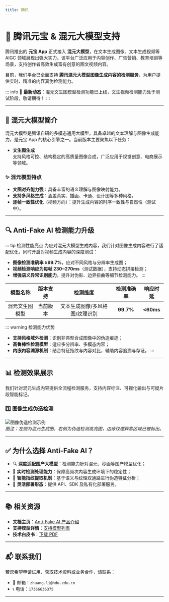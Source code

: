 ```yaml
---
title: 腾讯
---
```


# 🧠 腾讯元宝 & 混元大模型支持

腾讯推出的 **元宝 App** 正式接入 **混元大模型**，在文本生成图像、文本生成视频等 AIGC 领域展现出强大实力。该平台广泛应用于内容创作、广告营销、教育培训等场景，支持创作者高效生成富有创意的图文视频内容。

目前，我们平台已全面支持 **腾讯混元大模型图像生成内容的检测服务**，为用户提供实时、精准的内容真伪检测能力。

::: info
📢 **最新动态**：混元文生图模型检测功能已上线，文生视频检测能力处于测试阶段，敬请期待！
:::

---

## 🌟 混元大模型简介

混元大模型是腾讯自研的多模态通用大模型，具备卓越的文本理解与图像生成能力，是元宝 App 的核心引擎之一。当前版本主要聚焦以下任务：

- **文生图生成**  
  支持风格可控、结构稳定的高质量图像合成，广泛应用于视觉创意、电商展示等领域。
  

### ✨ 混元模型特点

- **文图对齐能力强**：具备丰富的语义理解与图像映射能力。
- **支持多风格生成**：涵盖真实、插画、卡通、设计图等多种风格。
- **逐帧一致性优化**（视频方向）：提升生成内容的时序一致性与自然性（测试中）。

---

## 🔍 Anti-Fake AI 检测能力升级

::: tip 检测性能亮点
为应对混元大模型生成内容，我们针对图像生成内容进行了适配优化，同时开启对视频生成内容的深度测试：

- **图像检测准确率 ≥99.7%**，应对不同风格与分辨率生成图；
- **视频检测响应为每帧 230~270ms**（测试数据），支持动态拼接检测；
- **增强语义异常识别能力**，提升对伪影、边界扭曲等细节检测能力。
:::

|       模型名称        |    版本支持     |           检测维度            | 检测准确率 |    响应时延     |
|:---------------------:|:---------------:|:-----------------------------:|:----------:|:---------------:|
| 混元文生图模型        |    当前版本     | 文本生成图像/多风格图/纹理识别 | **99.7%**  |   **<60ms**     |

::: warning 检测能力优势
- **支持风格域外检测**：识别非典型合成图像中的伪造痕迹；
- **高鲁棒性检测模型**：适应多分辨率、多模态内容；
- **内嵌内容溯源机制**：结合特征指纹与内容对比，辅助内容追溯与存证。
:::

---

## 📊 检测效果展示

我们针对混元生成内容提供全流程检测服务，支持内容标注、可视化输出与可疑片段智能标记。

### 1️⃣ 图像生成伪造检测

![图像伪造检测示例](https://yourdomain.com/assets/tencent-image-detect.jpg)  
*图注：左侧为混元生成图，右侧为伪造检测高亮图，边缘纹理异常区域已被标出。*

---

## ✅ 为什么选择 Anti-Fake AI？

- 🔍 **深度适配国产大模型**：检测能力针对混元、秒画等国产模型优化；
- 🚀 **实时检测处理能力**：保障高频次内容生成环境下的稳定性；
- 🧠 **智能指纹提取机制**：基于语义与纹理双通路进行伪造特征分析；
- 🔌 **灵活部署形态**：提供 API、SDK 及私有化部署服务。

---

## 📚 相关资源

- **文档主页**：[Anti-Fake AI 产品介绍](../quick_start/brief.md)
- **支持模型详情**：[支持模型列表](./overview.md)
- **技术白皮书**：[下载 PDF](https://yourdomain.com/whitepaper.pdf)

---

## 📬 联系我们

若您希望申请试用、获取技术资料或业务合作，请联系：

- 📧 邮箱：`zhuang.li@hdu.edu.cn`   
- 📞 电话：`17366636375`

---
